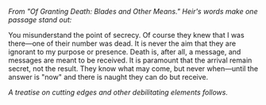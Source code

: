 <i> From "Of Granting Death: Blades and Other Means." Heir's words make one passage stand out: </i>

You misunderstand the point of secrecy. Of course they knew that I was there—one of their number was dead. It is never the aim that they are ignorant to my purpose or presence. Death is, after all, a message, and messages are meant to be received. It is paramount that the arrival remain secret, not the result. They know what may come, but never when—until the answer is "now" and there is naught they can do but receive.

<i> A treatise on cutting edges and other debilitating elements follows. </i>
